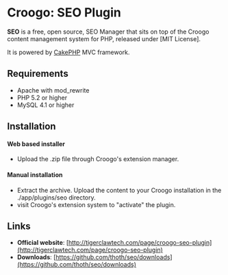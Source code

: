 # Croogo: SEO Plugin

**SEO** is a free, open source, SEO Manager that sits on top of the Croogo content management system for PHP, released under [MIT License].

It is powered by [CakePHP](http://cakephp.org) MVC framework.

## Requirements
  * Apache with mod_rewrite
  * PHP 5.2 or higher
  * MySQL 4.1 or higher

## Installation

#### Web based installer

  * Upload the .zip file through Croogo's extension manager.

#### Manual installation

  * Extract the archive. Upload the content to your Croogo installation in the ./app/plugins/seo directory.
  * visit Croogo's extension system to "activate" the plugin.

## Links

  * **Official website**: [http://tigerclawtech.com/page/croogo-seo-plugin](http://tigerclawtech.com/page/croogo-seo-plugin)
  * **Downloads**: [https://github.com/thoth/seo/downloads](https://github.com/thoth/seo/downloads)
  